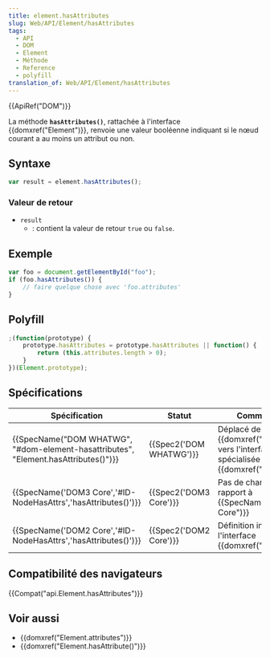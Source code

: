 ```yaml
---
title: element.hasAttributes
slug: Web/API/Element/hasAttributes
tags:
  - API
  - DOM
  - Element
  - Méthode
  - Reference
  - polyfill
translation_of: Web/API/Element/hasAttributes
---
```

{{ApiRef("DOM")}}

La méthode **`hasAttributes()`**, rattachée à l'interface {{domxref("Element")}}, renvoie une valeur booléenne indiquant si le nœud courant a au moins un attribut ou non.

## Syntaxe

```js
var result = element.hasAttributes();
```

### Valeur de retour

- `result`
  - : contient la valeur de retour `true` ou `false`.

## Exemple

```js
var foo = document.getElementById("foo");
if (foo.hasAttributes()) {
    // faire quelque chose avec 'foo.attributes'
}
```

## Polyfill

```js
;(function(prototype) {
    prototype.hasAttributes = prototype.hasAttributes || function() {
        return (this.attributes.length > 0);
    }
})(Element.prototype);
```

## Spécifications

| Spécification                                                                                                    | Statut                           | Commentaire                                                                                                     |
| ---------------------------------------------------------------------------------------------------------------- | -------------------------------- | --------------------------------------------------------------------------------------------------------------- |
| {{SpecName("DOM WHATWG", "#dom-element-hasattributes", "Element.hasAttributes()")}} | {{Spec2('DOM WHATWG')}} | Déplacé de l'interface {{domxref("Node")}} vers l'interface plus spécialisée {{domxref("Element")}}. |
| {{SpecName('DOM3 Core','#ID-NodeHasAttrs','hasAttributes()')}}                             | {{Spec2('DOM3 Core')}}     | Pas de changement par rapport à {{SpecName("DOM2 Core")}}                                                |
| {{SpecName('DOM2 Core','#ID-NodeHasAttrs','hasAttributes()')}}                             | {{Spec2('DOM2 Core')}}     | Définition initiale, sur l'interface {{domxref("Node")}}.                                                  |

## Compatibilité des navigateurs

{{Compat("api.Element.hasAttributes")}}

## Voir aussi

- {{domxref("Element.attributes")}}
- {{domxref("Element.hasAttribute()")}}
